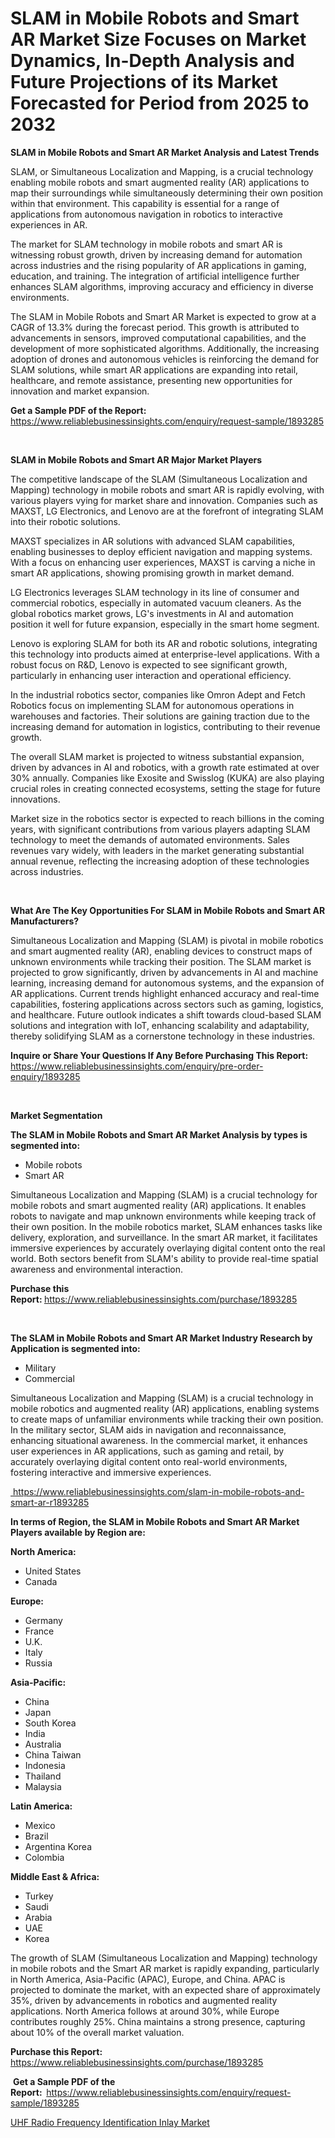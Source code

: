 <p><h1>SLAM in Mobile Robots and Smart AR Market Size Focuses on Market Dynamics, In-Depth Analysis and Future Projections of its Market Forecasted for Period from 2025 to 2032</h1></p><p><strong>SLAM in Mobile Robots and Smart AR Market Analysis and Latest Trends</strong></p>
<p><p>SLAM, or Simultaneous Localization and Mapping, is a crucial technology enabling mobile robots and smart augmented reality (AR) applications to map their surroundings while simultaneously determining their own position within that environment. This capability is essential for a range of applications from autonomous navigation in robotics to interactive experiences in AR.</p><p>The market for SLAM technology in mobile robots and smart AR is witnessing robust growth, driven by increasing demand for automation across industries and the rising popularity of AR applications in gaming, education, and training. The integration of artificial intelligence further enhances SLAM algorithms, improving accuracy and efficiency in diverse environments.</p><p>The SLAM in Mobile Robots and Smart AR Market is expected to grow at a CAGR of 13.3% during the forecast period. This growth is attributed to advancements in sensors, improved computational capabilities, and the development of more sophisticated algorithms. Additionally, the increasing adoption of drones and autonomous vehicles is reinforcing the demand for SLAM solutions, while smart AR applications are expanding into retail, healthcare, and remote assistance, presenting new opportunities for innovation and market expansion.</p></p>
<p><strong>Get a Sample PDF of the Report:&nbsp;</strong> <a href="https://www.reliablebusinessinsights.com/enquiry/request-sample/1893285?utm_campaign=3003&utm_medium=2&utm_source=Github&utm_content=ia&utm_term=28032025&utm_id=slam-in-mobile-robots-and-smart-ar">https://www.reliablebusinessinsights.com/enquiry/request-sample/1893285</a></p>
<p>&nbsp;</p>
<p><strong>SLAM in Mobile Robots and Smart AR Major Market Players</strong></p>
<p><p>The competitive landscape of the SLAM (Simultaneous Localization and Mapping) technology in mobile robots and smart AR is rapidly evolving, with various players vying for market share and innovation. Companies such as MAXST, LG Electronics, and Lenovo are at the forefront of integrating SLAM into their robotic solutions.</p><p>MAXST specializes in AR solutions with advanced SLAM capabilities, enabling businesses to deploy efficient navigation and mapping systems. With a focus on enhancing user experiences, MAXST is carving a niche in smart AR applications, showing promising growth in market demand.</p><p>LG Electronics leverages SLAM technology in its line of consumer and commercial robotics, especially in automated vacuum cleaners. As the global robotics market grows, LG's investments in AI and automation position it well for future expansion, especially in the smart home segment.</p><p>Lenovo is exploring SLAM for both its AR and robotic solutions, integrating this technology into products aimed at enterprise-level applications. With a robust focus on R&D, Lenovo is expected to see significant growth, particularly in enhancing user interaction and operational efficiency.</p><p>In the industrial robotics sector, companies like Omron Adept and Fetch Robotics focus on implementing SLAM for autonomous operations in warehouses and factories. Their solutions are gaining traction due to the increasing demand for automation in logistics, contributing to their revenue growth.</p><p>The overall SLAM market is projected to witness substantial expansion, driven by advances in AI and robotics, with a growth rate estimated at over 30% annually. Companies like Exosite and Swisslog (KUKA) are also playing crucial roles in creating connected ecosystems, setting the stage for future innovations.</p><p>Market size in the robotics sector is expected to reach billions in the coming years, with significant contributions from various players adapting SLAM technology to meet the demands of automated environments. Sales revenues vary widely, with leaders in the market generating substantial annual revenue, reflecting the increasing adoption of these technologies across industries.</p></p>
<p>&nbsp;</p>
<p><strong>What Are The Key Opportunities For SLAM in Mobile Robots and Smart AR Manufacturers?</strong></p>
<p><p>Simultaneous Localization and Mapping (SLAM) is pivotal in mobile robotics and smart augmented reality (AR), enabling devices to construct maps of unknown environments while tracking their position. The SLAM market is projected to grow significantly, driven by advancements in AI and machine learning, increasing demand for autonomous systems, and the expansion of AR applications. Current trends highlight enhanced accuracy and real-time capabilities, fostering applications across sectors such as gaming, logistics, and healthcare. Future outlook indicates a shift towards cloud-based SLAM solutions and integration with IoT, enhancing scalability and adaptability, thereby solidifying SLAM as a cornerstone technology in these industries.</p></p>
<p><strong>Inquire or Share Your Questions If Any Before Purchasing This Report:</strong> <a href="https://www.reliablebusinessinsights.com/enquiry/pre-order-enquiry/1893285?utm_campaign=3003&utm_medium=2&utm_source=Github&utm_content=ia&utm_term=28032025&utm_id=slam-in-mobile-robots-and-smart-ar">https://www.reliablebusinessinsights.com/enquiry/pre-order-enquiry/1893285</a></p>
<p>&nbsp;</p>
<p><strong>Market Segmentation</strong></p>
<p><strong>The SLAM in Mobile Robots and Smart AR Market Analysis by types is segmented into:</strong></p>
<p><ul><li>Mobile robots</li><li>Smart AR</li></ul></p>
<p><p>Simultaneous Localization and Mapping (SLAM) is a crucial technology for mobile robots and smart augmented reality (AR) applications. It enables robots to navigate and map unknown environments while keeping track of their own position. In the mobile robotics market, SLAM enhances tasks like delivery, exploration, and surveillance. In the smart AR market, it facilitates immersive experiences by accurately overlaying digital content onto the real world. Both sectors benefit from SLAM's ability to provide real-time spatial awareness and environmental interaction.</p></p>
<p><strong>Purchase this Report:&nbsp;</strong><a href="https://www.reliablebusinessinsights.com/purchase/1893285?utm_campaign=3003&utm_medium=2&utm_source=Github&utm_content=ia&utm_term=28032025&utm_id=slam-in-mobile-robots-and-smart-ar">https://www.reliablebusinessinsights.com/purchase/1893285</a></p>
<p>&nbsp;</p>
<p><strong>The SLAM in Mobile Robots and Smart AR Market Industry Research by Application is segmented into:</strong></p>
<p><ul><li>Military</li><li>Commercial</li></ul></p>
<p><p>Simultaneous Localization and Mapping (SLAM) is a crucial technology in mobile robotics and augmented reality (AR) applications, enabling systems to create maps of unfamiliar environments while tracking their own position. In the military sector, SLAM aids in navigation and reconnaissance, enhancing situational awareness. In the commercial market, it enhances user experiences in AR applications, such as gaming and retail, by accurately overlaying digital content onto real-world environments, fostering interactive and immersive experiences.</p></p>
<p><a href="https://www.reliablebusinessinsights.com/slam-in-mobile-robots-and-smart-ar-r1893285?utm_campaign=3003&utm_medium=2&utm_source=Github&utm_content=ia&utm_term=28032025&utm_id=slam-in-mobile-robots-and-smart-ar">&nbsp;https://www.reliablebusinessinsights.com/slam-in-mobile-robots-and-smart-ar-r1893285</a></p>
<p><strong>In terms of Region, the SLAM in Mobile Robots and Smart AR Market Players available by Region are:</strong></p>
<p>
    <p> <strong> North America: </strong>
        <ul>
            <li>United States</li>
            <li>Canada</li>
        </ul>
        </p> 
    <p> <strong> Europe: </strong>
        <ul>
            <li>Germany</li>
            <li>France</li>
            <li>U.K.</li>
            <li>Italy</li>
            <li>Russia</li>
        </ul>
        </p> 
    <p> <strong> Asia-Pacific: </strong>
        <ul>
            <li>China</li>
            <li>Japan</li>
            <li>South Korea</li>
            <li>India</li>
            <li>Australia</li>
            <li>China Taiwan</li>
            <li>Indonesia</li>
            <li>Thailand</li>
            <li>Malaysia</li>
        </ul>
        </p> 
    <p> <strong> Latin America: </strong>
        <ul>
            <li>Mexico</li>
            <li>Brazil</li>
            <li>Argentina Korea</li>
            <li>Colombia</li>
        </ul>
        </p> 
    <p> <strong> Middle East & Africa: </strong>
        <ul>
            <li>Turkey</li>
            <li>Saudi</li>
            <li>Arabia</li>
            <li>UAE</li>
            <li>Korea</li>
        </ul>
    </p>
    </p>
<p><p>The growth of SLAM (Simultaneous Localization and Mapping) technology in mobile robots and the Smart AR market is rapidly expanding, particularly in North America, Asia-Pacific (APAC), Europe, and China. APAC is projected to dominate the market, with an expected share of approximately 35%, driven by advancements in robotics and augmented reality applications. North America follows at around 30%, while Europe contributes roughly 25%. China maintains a strong presence, capturing about 10% of the overall market valuation.</p></p>
<p><strong>Purchase this Report: </strong><a href="https://www.reliablebusinessinsights.com/purchase/1893285?utm_campaign=3003&utm_medium=2&utm_source=Github&utm_content=ia&utm_term=28032025&utm_id=slam-in-mobile-robots-and-smart-ar">https://www.reliablebusinessinsights.com/purchase/1893285</a></p>
<p>&nbsp;<strong>Get a Sample PDF of the Report:&nbsp;&nbsp;</strong><a href="https://www.reliablebusinessinsights.com/enquiry/request-sample/1893285?utm_campaign=3003&utm_medium=2&utm_source=Github&utm_content=ia&utm_term=28032025&utm_id=slam-in-mobile-robots-and-smart-ar">https://www.reliablebusinessinsights.com/enquiry/request-sample/1893285</a></p>
<p><strong></strong></p>
<p><p><a href="https://github.com/popupioo/Market-Research-Report-List-1/blob/main/uhf-radio-frequency-identification-inlay-market.md?utm_campaign=3003&utm_medium=2&utm_source=Github&utm_content=ia&utm_term=28032025&utm_id=slam-in-mobile-robots-and-smart-ar">UHF Radio Frequency Identification Inlay Market</a></p></p>